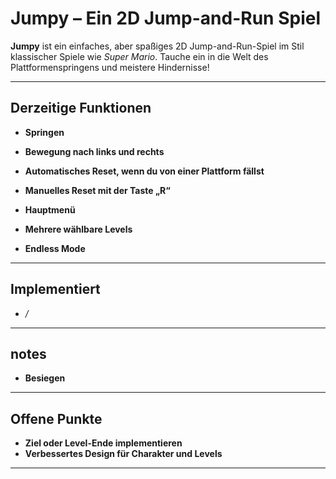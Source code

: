 # Jumpy – Ein 2D Jump-and-Run Spiel

**Jumpy** ist ein einfaches, aber spaßiges 2D Jump-and-Run-Spiel im Stil klassischer Spiele wie *Super Mario*. Tauche ein in die Welt des Plattformenspringens und meistere Hindernisse!

---

## Derzeitige Funktionen

- **Springen**  
- **Bewegung nach links und rechts**  
- **Automatisches Reset, wenn du von einer Plattform fällst**  
- **Manuelles Reset mit der Taste „R“**

- **Hauptmenü**
- **Mehrere wählbare Levels**
- **Endless Mode**


---

## Implementiert

- */*

---

## notes

- **Besiegen**

---

## Offene Punkte

  
- **Ziel oder Level-Ende implementieren**   
- **Verbessertes Design für Charakter und Levels**

---
